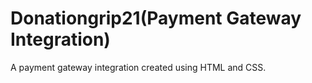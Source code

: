 # Donationgrip21(Payment Gateway Integration)
A payment gateway integration created using HTML and CSS.
